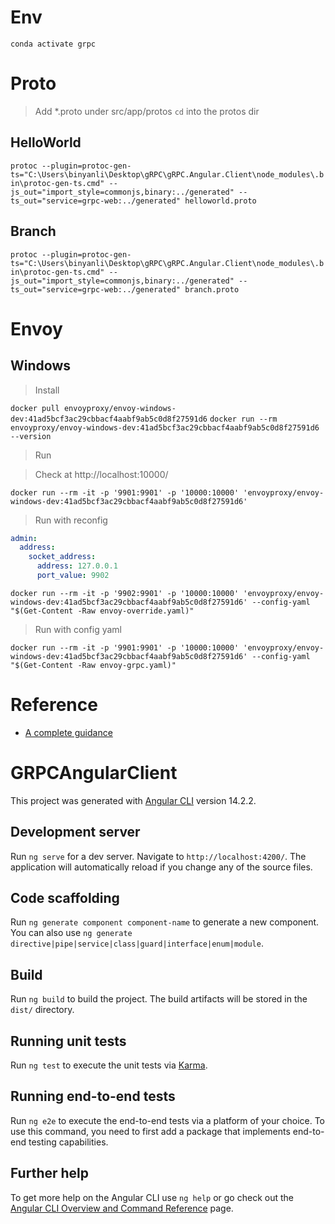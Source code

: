 # Env
```conda activate grpc```

# Proto

> Add *.proto under src/app/protos 
> `cd` into the protos dir

## HelloWorld

```protoc --plugin=protoc-gen-ts="C:\Users\binyanli\Desktop\gRPC\gRPC.Angular.Client\node_modules\.bin\protoc-gen-ts.cmd" --js_out="import_style=commonjs,binary:../generated" --ts_out="service=grpc-web:../generated" helloworld.proto```

## Branch

```protoc --plugin=protoc-gen-ts="C:\Users\binyanli\Desktop\gRPC\gRPC.Angular.Client\node_modules\.bin\protoc-gen-ts.cmd" --js_out="import_style=commonjs,binary:../generated" --ts_out="service=grpc-web:../generated" branch.proto```

# Envoy
## Windows
> Install

```docker pull envoyproxy/envoy-windows-dev:41ad5bcf3ac29cbbacf4aabf9ab5c0d8f27591d6```
```docker run --rm envoyproxy/envoy-windows-dev:41ad5bcf3ac29cbbacf4aabf9ab5c0d8f27591d6 --version```

> Run

> Check at http://localhost:10000/

```docker run --rm -it -p '9901:9901' -p '10000:10000' 'envoyproxy/envoy-windows-dev:41ad5bcf3ac29cbbacf4aabf9ab5c0d8f27591d6'```

> Run with reconfig

```yaml envoy-override.yaml
admin:
  address:
    socket_address:
      address: 127.0.0.1
      port_value: 9902
```

```docker run --rm -it -p '9902:9901' -p '10000:10000' 'envoyproxy/envoy-windows-dev:41ad5bcf3ac29cbbacf4aabf9ab5c0d8f27591d6' --config-yaml "$(Get-Content -Raw envoy-override.yaml)"```

> Run with config yaml

```docker run --rm -it -p '9901:9901' -p '10000:10000' 'envoyproxy/envoy-windows-dev:41ad5bcf3ac29cbbacf4aabf9ab5c0d8f27591d6' --config-yaml "$(Get-Content -Raw envoy-grpc.yaml)"```

# Reference
- [A complete guidance](https://itnext.io/a-complete-guide-to-grpc-web-with-angular-and-net-c4ae2500bd24)












# GRPCAngularClient

This project was generated with [Angular CLI](https://github.com/angular/angular-cli) version 14.2.2.

## Development server

Run `ng serve` for a dev server. Navigate to `http://localhost:4200/`. The application will automatically reload if you change any of the source files.

## Code scaffolding

Run `ng generate component component-name` to generate a new component. You can also use `ng generate directive|pipe|service|class|guard|interface|enum|module`.

## Build

Run `ng build` to build the project. The build artifacts will be stored in the `dist/` directory.

## Running unit tests

Run `ng test` to execute the unit tests via [Karma](https://karma-runner.github.io).

## Running end-to-end tests

Run `ng e2e` to execute the end-to-end tests via a platform of your choice. To use this command, you need to first add a package that implements end-to-end testing capabilities.

## Further help

To get more help on the Angular CLI use `ng help` or go check out the [Angular CLI Overview and Command Reference](https://angular.io/cli) page.

